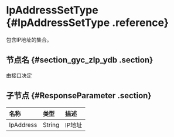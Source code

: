# IpAddressSetType {#IpAddressSetType .reference}

包含IP地址的集合。

## 节点名 {#section_gyc_zlp_ydb .section}

由接口决定

## 子节点 {#ResponseParameter .section}

|名称|类型|描述|
|:-|:-|:-|
|IpAddress|String|IP地址|

